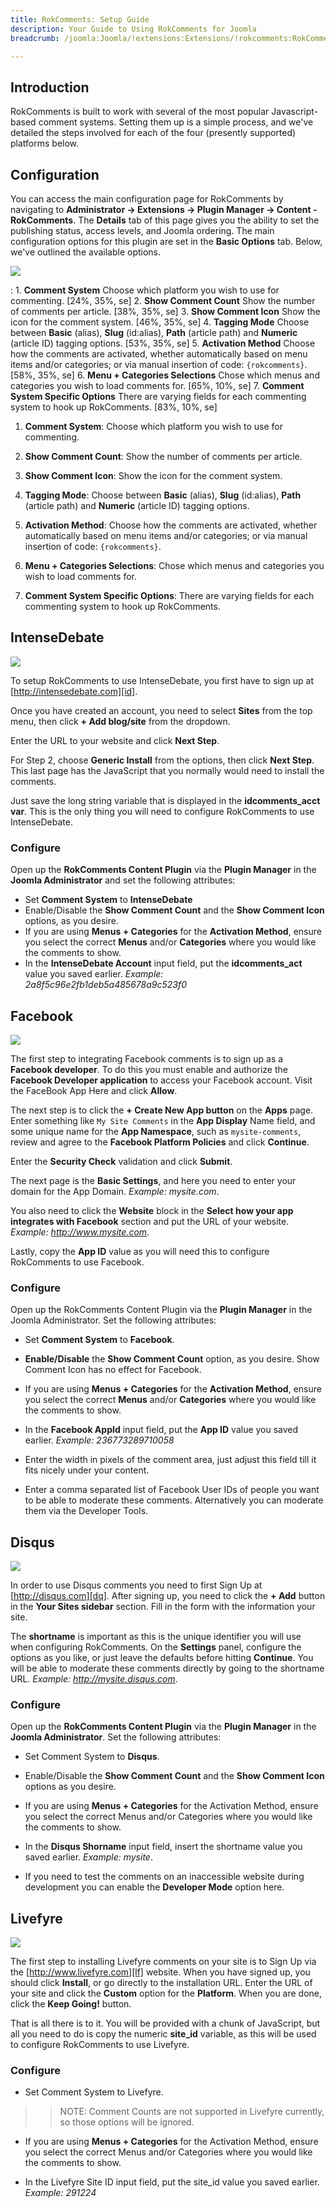 ```yaml
---
title: RokComments: Setup Guide
description: Your Guide to Using RokComments for Joomla
breadcrumb: /joomla:Joomla/!extensions:Extensions/!rokcomments:RokComments

---
```


Introduction
-----

RokComments is built to work with several of the most popular Javascript-based comment systems. Setting them up is a simple process, and we've detailed the steps involved for each of the four (presently supported) platforms below.

Configuration
-----

You can access the main configuration page for RokComments by navigating to **Administrator -> Extensions -> Plugin Manager -> Content - RokComments**. The **Details** tab of this page gives you the ability to set the publishing status, access levels, and Joomla ordering. The main configuration options for this plugin are set in the **Basic Options** tab. Below, we've outlined the available options.

![][setup]

:	1. **Comment System** Choose which platform you wish to use for commenting. [24%, 35%, se]
	2. **Show Comment Count** Show the number of comments per article. [38%, 35%, se]
	3. **Show Comment Icon** Show the icon for the comment system. [46%, 35%, se]
	4. **Tagging Mode** Choose between **Basic** (alias), **Slug** (id:alias), **Path** (article path) and **Numeric** (article ID) tagging options. [53%, 35%, se]
	5. **Activation Method** Choose how the comments are activated, whether automatically based on menu items and/or categories; or via manual insertion of code: `{rokcomments}`. [58%, 35%, se]
	6. **Menu + Categories Selections** Chose which menus and categories you wish to load comments for. [65%, 10%, se]
	7. **Comment System Specific Options** There are varying fields for each commenting system to hook up RokComments. [83%, 10%, se]

1. **Comment System**: Choose which platform you wish to use for commenting.

2. **Show Comment Count**: Show the number of comments per article.

3. **Show Comment Icon**: Show the icon for the comment system.

4. **Tagging Mode**: Choose between **Basic** (alias), **Slug** (id:alias), **Path** (article path) and **Numeric** (article ID) tagging options.

5. **Activation Method**: Choose how the comments are activated, whether automatically based on menu items and/or categories; or via manual insertion of code: `{rokcomments}`.

6. **Menu + Categories Selections**: Chose which menus and categories you wish to load comments for.

7. **Comment System Specific Options**: There are varying fields for each commenting system to hook up RokComments.

IntenseDebate
-----

![][idimg]

To setup RokComments to use IntenseDebate, you first have to sign up at [http://intensedebate.com][id]. 

Once you have created an account, you need to select **Sites** from the top menu, then click **+ Add blog/site** from the dropdown. 

Enter the URL to your website and click **Next Step**. 

For Step 2, choose **Generic Install** from the options, then click **Next Step**. This last page has the JavaScript that you normally would need to install the comments.

Just save the long string variable that is displayed in the **idcomments_acct var**. This is the only thing you will need to configure RokComments to use IntenseDebate.

### Configure

Open up the **RokComments Content Plugin** via the **Plugin Manager** in the **Joomla Administrator** and set the following attributes:

* Set **Comment System** to **IntenseDebate**
* Enable/Disable the **Show Comment Count** and the **Show Comment Icon** options, as you desire.
* If you are using **Menus + Categories** for the **Activation Method**, ensure you select the correct **Menus** and/or **Categories** where you would like the comments to show.
* In the **IntenseDebate Account** input field, put the **idcomments_act** value you saved earlier. *Example: 2a8f5c96e2fb1deb5a485678a9c523f0*

Facebook
-----

![][fbimg]

The first step to integrating Facebook comments is to sign up as a **Facebook developer**. To do this you must enable and authorize the **Facebook Developer application** to access your Facebook account. Visit the FaceBook App Here and click **Allow**. 

The next step is to click the **+ Create New App button** on the **Apps** page. Enter something like `My Site Comments` in the **App Display** Name field, and some unique name for the **App Namespace**, such as `mysite-comments`, review and agree to the **Facebook Platform Policies** and click **Continue**. 

Enter the **Security Check** validation and click **Submit**.

The next page is the **Basic Settings**, and here you need to enter your domain for the App Domain. *Example: mysite.com*. 

You also need to click the **Website** block in the **Select how your app integrates with Facebook** section and put the URL of your website. *Example: http://www.mysite.com*.

Lastly, copy the **App ID** value as you will need this to configure RokComments to use Facebook.

### Configure

Open up the RokComments Content Plugin via the **Plugin Manager** in the Joomla Administrator. Set the following attributes:

* Set **Comment System** to **Facebook**.

* **Enable/Disable** the **Show Comment Count** option, as you desire. Show Comment Icon has no effect for Facebook.

* If you are using **Menus + Categories** for the **Activation Method**, ensure you select the correct **Menus** and/or **Categories** where you would like the comments to show.

* In the **Facebook AppId** input field, put the **App ID** value you saved earlier. *Example: 236773289710058*

* Enter the width in pixels of the comment area, just adjust this field till it fits nicely under your content.

* Enter a comma separated list of Facebook User IDs of people you want to be able to moderate these comments. Alternatively you can moderate them via the Developer Tools.


Disqus
-----

![][disimg]

In order to use Disqus comments you need to first Sign Up at [http://disqus.com][dq]. After signing up, you need to click the **+ Add** button in the **Your Sites sidebar** section. Fill in the form with the information your site.

The **shortname** is important as this is the unique identifier you will use when configuring RokComments. On the **Settings** panel, configure the options as you like, or just leave the defaults before hitting **Continue**. You will be able to moderate these comments directly by going to the shortname URL. *Example: http://mysite.disqus.com*.

### Configure

Open up the **RokComments Content Plugin** via the **Plugin Manager** in the **Joomla Administrator**. Set the following attributes:

* Set Comment System to **Disqus**.

* Enable/Disable the **Show Comment Count** and the **Show Comment Icon** options as you desire.

* If you are using **Menus + Categories** for the Activation Method, ensure you select the correct Menus and/or Categories where you would like the comments to show.

* In the **Disqus Shorname** input field, insert the shortname value you saved earlier. *Example: mysite*.

* If you need to test the comments on an inaccessible website during development you can enable the **Developer Mode** option here.


Livefyre
-----

![][lfimg]

The first step to installing Livefyre comments on your site is to Sign Up via the [http://www.livefyre.com][lf] website. When you have signed up, you should click **Install**, or go directly to the installation URL. Enter the URL of your site and click the **Custom** option for the **Platform**. When you are done, click the **Keep Going!** button.

That is all there is to it. You will be provided with a chunk of JavaScript, but all you need to do is copy the numeric **site_id** variable, as this will be used to configure RokComments to use Livefyre.

### Configure

* Set Comment System to Livefyre.

>> NOTE: Comment Counts are not supported in Livefyre currently, so those options will be ignored.

* If you are using **Menus + Categories** for the Activation Method, ensure you select the correct Menus and/or Categories where you would like the comments to show.

* In the Livefyre Site ID input field, put the site_id value you saved earlier. *Example: 291224*

[lfimg]: assets/lf.jpg
[fbimg]: assets/fb.jpg
[disimg]: assets/dis.jpg
[idimg]: assets/id.jpg
[setup]: assets/setup.jpg
[id]: http://www.intensedebate.com
[fb]: http://developers.facebook.com
[dq]: http://www.disqus.com
[lf]: http://www.livefyre.com
